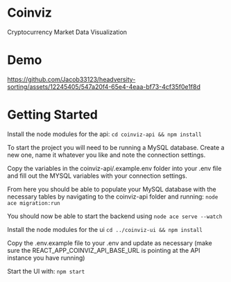 # Coinviz
Cryptocurrency Market Data Visualization

# Demo
https://github.com/Jacob33123/headversity-sorting/assets/12245405/547a20f4-65e4-4eaa-bf73-4cf35f0e1f8d

# Getting Started
Install the node modules for the api:
`cd coinviz-api && npm install`

To start the project you will need to be running a MySQL database. Create a new one, name it whatever you like and note the connection settings.

Copy the variables in the coinviz-api/.example.env folder into your .env file and fill out the MYSQL variables with your connection settings.

From here you should be able to populate your MySQL database with the necessary tables by navigating to the coinviz-api folder and running:
`node ace migration:run`

You should now be able to start the backend using
`node ace serve --watch`

Install the node modules for the ui
`cd ../coinviz-ui && npm install`

Copy the .env.example file to your .env and update as necessary (make sure the REACT_APP_COINVIZ_API_BASE_URL is pointing at the API instance you have running)

Start the UI with:
`npm start`
